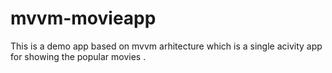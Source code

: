 # mvvm-movieapp

This is a demo app based on mvvm arhitecture which is a single acivity app for showing the popular movies .
